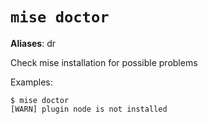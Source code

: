 # `mise doctor`

**Aliases**: dr

Check mise installation for possible problems

Examples:

    $ mise doctor
    [WARN] plugin node is not installed
